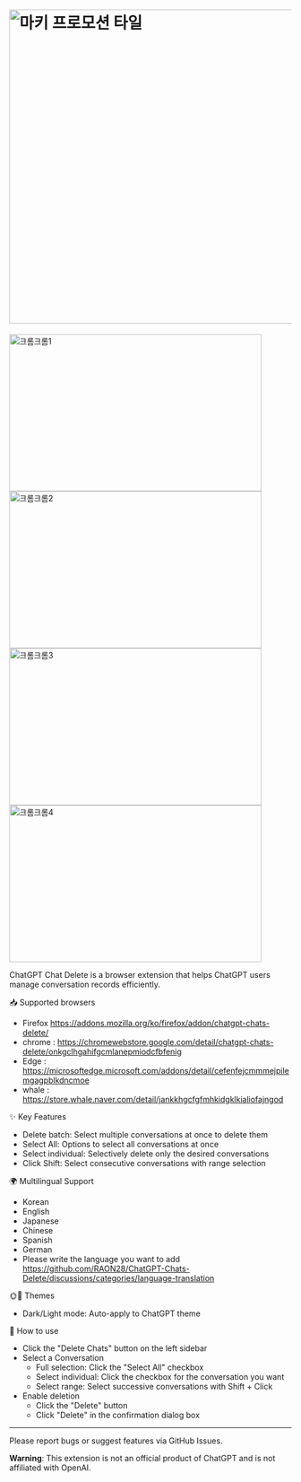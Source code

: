 # <img width="1400" height="560" alt="마키 프로모션 타일" src="https://github.com/user-attachments/assets/a6f6b958-48d7-4ef6-8649-476ec2461427" />
<img width="450" height="280" alt="크롬크롬1" src="https://github.com/user-attachments/assets/e5a5e791-180d-4326-8131-10e4073694c3" /> 
<img width="450" height="280" alt="크롬크롬2" src="https://github.com/user-attachments/assets/d78653b0-eb92-4ef6-ae9d-867ab024857d" />
<img width="450" height="280" alt="크롬크롬3" src="https://github.com/user-attachments/assets/5e880289-b58a-4f10-9278-3e486beb1ec4" />
<img width="450" height="280" alt="크롬크롬4" src="https://github.com/user-attachments/assets/ef88f8c8-185b-4174-b85e-df716a73e372" />


ChatGPT Chat Delete is a browser extension that helps ChatGPT users manage conversation records efficiently.

📥 Supported browsers
- Firefox https://addons.mozilla.org/ko/firefox/addon/chatgpt-chats-delete/
- chrome : https://chromewebstore.google.com/detail/chatgpt-chats-delete/onkgclhgahifgcmlanepmiodcfbfenig
- Edge : https://microsoftedge.microsoft.com/addons/detail/cefenfejcmmmejpilemgagpblkdncmoe
- whale : https://store.whale.naver.com/detail/jankkhgcfgfmhkidgklkialiofajngod

✨ Key Features
- Delete batch: Select multiple conversations at once to delete them
- Select All: Options to select all conversations at once
- Select individual: Selectively delete only the desired conversations
- Click Shift: Select consecutive conversations with range selection

🌍 Multilingual Support
- Korean
- English
- Japanese
- Chinese
- Spanish
- German
- Please write the language you want to add
https://github.com/RAON28/ChatGPT-Chats-Delete/discussions/categories/language-translation

🌞🌙 Themes
- Dark/Light mode: Auto-apply to ChatGPT theme

📖 How to use
- Click the "Delete Chats" button on the left sidebar
- Select a Conversation
   - Full selection: Click the "Select All" checkbox
   - Select individual: Click the checkbox for the conversation you want
   - Select range: Select successive conversations with Shift + Click
- Enable deletion
   - Click the "Delete" button
   - Click "Delete" in the confirmation dialog box

---

Please report bugs or suggest features via GitHub Issues.

**Warning**: This extension is not an official product of ChatGPT and is not affiliated with OpenAI.
